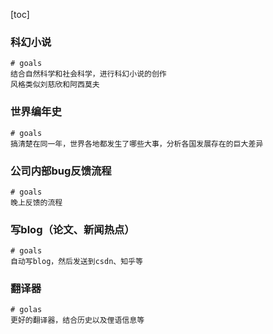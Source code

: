 

[toc]





### 科幻小说

```
# goals
结合自然科学和社会科学，进行科幻小说的创作
风格类似刘慈欣和阿西莫夫
```





### 世界编年史

```
# goals
搞清楚在同一年，世界各地都发生了哪些大事，分析各国发展存在的巨大差异
```







### 公司内部bug反馈流程

```
# goals
晚上反馈的流程
```



### 写blog（论文、新闻热点）

```
# goals
自动写blog，然后发送到csdn、知乎等
```



### 翻译器

```
# golas
更好的翻译器，结合历史以及俚语信息等
```





















